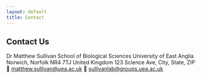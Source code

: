 ```yaml
---
layout: default
title: Contact
---
```


## Contact Us

Dr Matthew Sullivan
School of Biological Sciences
University of East Anglia
Norwich, Norfolk NR4 7TJ
United Kingdom
123 Science Ave, City, State, ZIP  
📧 matthew.sullivan@uea.ac.uk
📧 sullivanlab@groups.uea.ac.uk